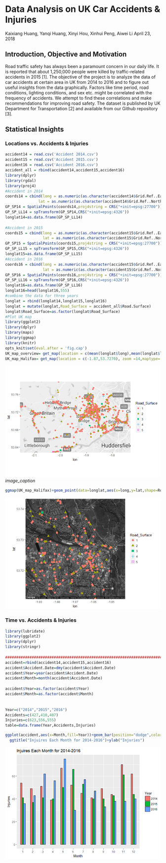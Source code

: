 Data Analysis on UK Car Accidents & Injuries
================
Kaixiang Huang, Yanqi Huang, Xinyi Hou, Xinhui Peng, Aiwei Li
April 23, 2018

Introduction, Objective and Motivation
--------------------------------------

Road traffic safety has always been a paramount concern in our daily life. It is reported that about 1,250,000 people were killed by traffic-related accidents in 2015 \[1\]. The objective of the project is to analyze the data of car accidents at certain area in UK from 2014 to 2016 and to figure out useful insights from the data graphically. Factors like time period, road conditions, lighting conditions, and sex etc. might be correlated with the frequency of accidents. We attempt to find these correlations and make recommendations for improving road safety. The dataset is published by UK Department for Transportation \[2\] and available from our Github repository \[3\].

Statistical Insights
--------------------

### Locations vs. Accidents & Injuries

``` r
accident14 = read.csv('Accident 2014.csv')
accident15 = read.csv('Accident 2015.csv')
accident16 = read.csv('Accident 2016.csv')
accident_all = rbind(accident14,accident15,accident16)
library(dplyr)
library(rgdal)
library(proj4)
#Accident in 2014
coords14 = cbind(long = as.numeric(as.character(accident14$Grid.Ref..Easting)),
               lat = as.numeric(as.character(accident14$Grid.Ref..Northing)))
GP_SP14 = SpatialPoints(coords14,proj4string = CRS("+init=epsg:27700"))
GP_SP_LL14 = spTransform(GP_SP14,CRS("+init=epsg:4326"))
longlat14=as.data.frame(GP_SP_LL14)

#Accident in 2015
coords15 = cbind(long = as.numeric(as.character(accident15$Grid.Ref..Easting)),
                 lat = as.numeric(as.character(accident15$Grid.Ref..Northing)))
GP_SP15 = SpatialPoints(coords15,proj4string = CRS("+init=epsg:27700"))
GP_SP_LL15 = spTransform(GP_SP15,CRS("+init=epsg:4326"))
longlat15=as.data.frame(GP_SP_LL15)
#Accident in 2016 
coords16 = cbind(long = as.numeric(as.character(accident15$Grid.Ref..Easting)),
                 lat = as.numeric(as.character(accident15$Grid.Ref..Northing)))
GP_SP16 = SpatialPoints(coords16,proj4string = CRS("+init=epsg:27700"))
GP_SP_LL16 = spTransform(GP_SP16,CRS("+init=epsg:4326"))
longlat16=as.data.frame(GP_SP_LL16)
longlat16=head(longlat16,555)
#combine the data for three years 
longlat = rbind(longlat14,longlat15,longlat16)
longlat = mutate(longlat,Road_Surface = accident_all$Road.Surface)
longlat$Road_Surface=as.factor(longlat$Road_Surface)
#Plot UK map 
library(ggplot2)
library(dplyr)
library(maps)
library(ggmap)
library(knitr)
opts_knit$set(eval.after = 'fig.cap')
UK_map_overview= get_map(location = c(mean(longlat$long),mean(longlat$lat)), zoom =10,maptype='roadmap', color='bw')
UK_map_Halifax= get_map(location = c(-1.87,53.7270), zoom =14,maptype='hybrid', color='bw')
```

![Figure.1 balalala](Report_summary_files/figure-markdown_github/figs-1.png) 
*image_caption*
``` r
ggmap(UK_map_Halifax)+geom_point(data=longlat,aes(x=long,y=lat,shape=Road_Surface,color=Road_Surface),size=3)
```

![Figure.2 balalala](Report_summary_files/figure-markdown_github/unnamed-chunk-2-1.png)

### Time vs. Accidents & Injuries

``` r
library(lubridate)
library(ggplot2)
library(dplyr)
library(stringr)

###############################################################################
accident=rbind(accident14,accident15,accident16)
accident$Accident.Date=dmy(accident$Accident.Date)
accident$Year=year(accident$Accident.Date)
accident$Month=month(accident$Accident.Date)

accident$Year=as.factor(accident$Year)
accident$Month=as.factor(accident$Month)


Year=c("2014","2015","2016")
Accidents=c(427,410,407)
Injuries=c(623,556,555)
table=data.frame(Year,Accidents,Injuries)
```

``` r
ggplot(accident,aes(x=Month,fill=Year))+geom_bar(position="dodge",color="black",width=0.5)+
  ggtitle("Injuires Each Month for 2014-2016")+ylab("Injuries")
```

![Figure.3 balalala](Report_summary_files/figure-markdown_github/unnamed-chunk-4-1.png)
